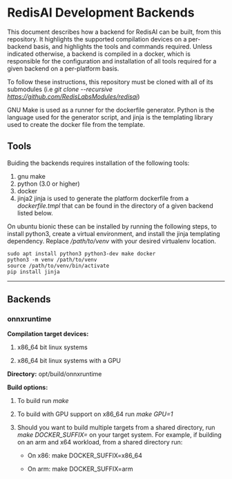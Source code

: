 # RedisAI Development Backends

This document describes how a backend for RedisAI can be built, from this repository. It highlights the supported compilation devices on a per-backend basis, and highlights the tools and commands required.  Unless indicated otherwise, a backend is compiled in a docker, which is responsible for the configuration and installation of all tools required for a given backend on a per-platform basis.

To follow these instructions, this repository must be cloned with all of its submodules (i.e *git clone --recursive https://github.com/RedisLabsModules/redisai*)

GNU Make is used as a runner for the dockerfile generator. Python is the language used for the generator script, and jinja is the templating library used to create the docker file from the template.

## Tools

Buiding the backends requires installation of the following tools:

1. gnu make
1. python (3.0 or higher)
1. docker
1. jinja2  jinja is used to generate the platform dockerfile from a *dockerfile.tmpl* that can be found in the directory of a given backend listed below.

On ubuntu bionic these can be installed by running the following steps, to install python3, create a virtual environment, and install the jinja templating dependency. Replace */path/to/venv* with your desired virtualenv location.

```
sudo apt install python3 python3-dev make docker
python3 -m venv /path/to/venv
source /path/to/venv/bin/activate
pip install jinja
```

-------

## Backends

### onnxruntime

**Compilation target devices:**

1. x86\_64 bit linux systems

1. x86\_64 bit linux systems with a GPU

**Directory:** opt/build/onnxruntime

**Build options:**

1. To build run *make*

1. To build with GPU support on x86\_64 run *make GPU=1*

1. Should you want to build multiple targets from a shared directory, run *make DOCKER_SUFFIX=<yoursuffix>* on your target system. For example, if building on an arm and x64 workload, from a shared directory run:
    * On x86: make DOCKER\_SUFFIX=x86\_64

    * On arm: make DOCKER\_SUFFIX=arm
